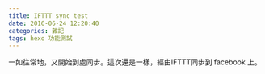 ```yaml
---
title: IFTTT sync test
date: 2016-06-24 12:20:40
categories: 雜記
tags: hexo 功能測試
---
```


一如往常地，又開始到處同步。這次還是一樣，經由IFTTT同步到 facebook 上。
